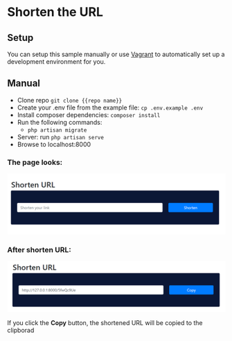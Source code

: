 # Shorten the URL

## Setup
You can setup this sample manually or use [Vagrant](https://www.vagrantup.com/) to automatically set up a development environment for you.

## Manual
* Clone repo ```git clone {{repo name}}```
* Create your .env file from the example file: ```cp .env.example .env```
* Install composer dependencies: ```composer install```
* Run the following commands:
  * ```php artisan migrate```
* Server: run ```php artisan serve```
* Browse to localhost:8000

### The page looks:
![Log](https://github.com/Minakshi-Chidrawar/check-url/blob/master/images/main.png)  

### After shorten URL:
![Log](https://github.com/Minakshi-Chidrawar/check-url/blob/master/images/shorten.png)  

If you click the **Copy** button, the shortened URL will be copied to the clipborad
